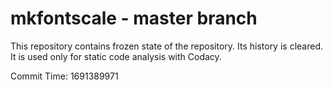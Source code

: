 # mkfontscale - master branch

This repository contains frozen state of the repository.
Its history is cleared. It is used only for static code
analysis with Codacy.

Commit Time: 1691389971
